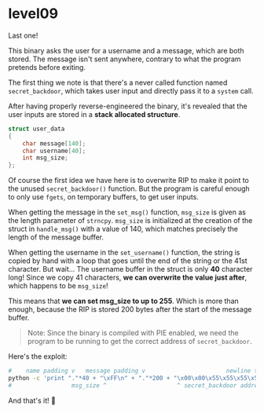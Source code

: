# level09

Last one!

This binary asks the user for a username and a message, which are both stored. The message isn't sent anywhere, contrary to what the program pretends before exiting.

The first thing we note is that there's a never called function named `secret_backdoor`, which takes user input and directly pass it to a `system` call.

After having properly reverse-engineered the binary, it's revealed that the user inputs are stored in a **stack allocated structure**.

```C
struct user_data
{
    char message[140];
    char username[40];
    int msg_size;
};
```

Of course the first idea we have here is to overwrite RIP to make it point to the unused `secret_backdoor()` function. But the program is careful enough to only use `fgets`, on temporary buffers, to get user inputs.

When getting the message in the `set_msg()` function, `msg_size` is given as the length parameter of `strncpy`. `msg_size` is initialized at the creation of the struct in `handle_msg()` with a value of 140, which matches precisely the length of the message buffer.

When getting the username in the `set_username()` function, the string is copied by hand with a loop that goes until the end of the string or the 41st character. But wait... The username buffer in the struct is only **40** character long! Since we copy 41 characters, **we can overwrite the value just after**, which happens to be `msg_size`!

This means that **we can set msg_size to up to 255**. Which is more than enough, because the RIP is stored 200 bytes after the start of the message buffer.

> Note: Since the binary is compiled with PIE enabled, we need the program to be running to get the correct address of `secret_backdoor`.

Here's the exploit:

```bash
#    name padding v   message padding v                       newline to end message input v
python -c 'print "."*40 + "\xFF\n" + "."*200 + "\x00\x00\x55\x55\x55\x55\x48\x8c"[::-1] + "\ncat /home/users/end/.pass"' | ./level09
#                 msg_size ^                    ^ secret_backdoor address                    ^ command to give to secret_backdoor
```

And that's it! 🎉
